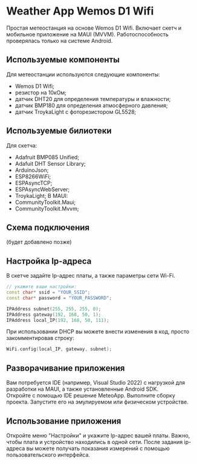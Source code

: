 # Weather App Wemos D1 Wifi

Простая метеостанция на основе Wemos D1 Wifi. Включает скетч и мобильное приложение на MAUI (MVVM). Работоспособность проверялась только на системе Android.

## Используемые компоненты

Для метеостанции используются следующие компоненты:
- Wemos D1 Wifi;
- резистор на 10кОм;
- датчик DHT20 для определения температуры и влажности;
- датчик BMP180 для определения атмосферного давления;
- датчик TroykaLight с фоторезистором GL5528;

## Используемые билиотеки

Для скетча:
- Adafruit BMP085 Unified;
- Adafuit DHT Sensor Library;
- ArduinoJson;
- ESP8266WiFi;
- ESPAsyncTCP;
- ESPAsyncWebServer;
- TroykaLight;
В MAUI:
- CommunityToolkit.Maui;
- CommunityToolkit.Mvvm;

## Схема подключения
(будет добавлено позже)

## Настройка Ip-адреса

В скетче задайте Ip-адрес платы, а также параметры сети Wi-Fi. 
```cpp
// укажите ваши настройки:
const char* ssid = "YOUR_SSID";
const char* password = "YOUR_PASSWORD";

IPAddress subnet(255, 255, 255, 0); 
IPAddress gateway(192, 168, 50, 1);      
IPAddress local_IP(192, 168, 50, 111);
```

При использовании DHCP вы можете внести изменения в код, просто закомментировав строку:
```cpp
WiFi.config(local_IP, gateway, subnet);
```

## Разворачивание приложения

Вам потребуется IDE (например, Visual Studio 2022) с нагрузкой для разработки на MAUI, а также установленные Android SDK.  
Откройте с помощью IDE решение MeteoApp. Выполните сборку проекта. Запустите его на эмулируемом или физическом устройстве.  

## Использование приложения

Откройте меню "Настройки" и укажите Ip-адрес вашей платы. Важно, чтобы плата и устройство находились в одной сети. После задания ip-адреса вы можете получать показания измерений с помощью пользовательского интерфейса.
